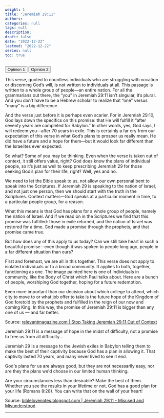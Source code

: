```yaml
---
weight: 1
title: "Jeremiah 29:11"
authors: 
categories: null
tags: null
description: 
draft: false
date: "2022-12-22"
lastmod: "2022-12-22"
series: null
toc: true
---
```


<!--more-->

<!-- Tab links -->
<div class="tab">
  <button class="tablinks active" onclick="tablabel(event, 'meditation1')">Opinion 1</button>
  <button class="tablinks" onclick="tablabel(event, 'meditation2')">Opinion 2</button>
  
</div>

<!-- Tab content -->
<div id="meditation1" class="tabcontent" style="display:block">

This verse, quoted to countless individuals who are struggling with vocation or discerning God’s will, is not written to individuals at all. This passage is written to a whole group of people—an entire nation. For all the grammarians out there, the “you” in Jeremiah 29:11 isn’t singular, it’s plural. And you don’t have to be a Hebrew scholar to realize that “one” versus “many” is a big difference.  

And the verse just before it is perhaps even scarier. For in Jeremiah 29:10, God lays down the specifics on this promise: that He will fulfill it “after seventy years are completed for Babylon.” In other words, yes, God says, I will redeem you—after 70 years in exile. This is certainly a far cry from our expectation of this verse in what God’s plans to prosper us really mean. He did have a future and a hope for them—but it would look far different than the Israelites ever expected.  

So what? Some of you may be thinking. Even when the verse is taken out of context, it still offers value, right? God does know the plans of individual people, so it’s just as well to keep prescribing Jeremiah 29 for those seeking God’s plan for their life, right? Well, yes and no.

We need to let the Bible speak to us, not allow our own personal bent to speak into the Scriptures. If Jeremiah 29 is speaking to the nation of Israel, and not just one person, then we should start with the truth in the Scriptures. Context matters—God speaks at a particular moment in time, to a particular people group, for a reason.  

What this means is that God has plans for a whole group of people, namely the nation of Israel. And if we read on in the Scriptures we find that this promise was fulfilled: those in exile returned, and the nation of Israel was restored for a time. God made a promise through the prophets, and that promise came true.   

But how does any of this apply to us today? Can we still take heart in such a beautiful promise—even though it was spoken to people long ago, people in a far different situation than ours?  

First and foremost, we are all in this together. This verse does not apply to isolated individuals or to a broad community. It applies to both, together, functioning as one. The image painted here is one of individuals in community, like the Body of Christ which Paul talks about. Here are a bunch of people, worshiping God together, hoping for a future redemption.  

Even more important than our decision about which college to attend, which city to move to or what job offer to take is the future hope of the Kingdom of God foretold by the prophets and fulfilled in the reign of our now and coming King. In this way, the promise of Jeremiah 29:11 is bigger than any one of us — and far better.  

Source: <a href = "https://relevantmagazine.com/faith/stop-taking-jeremiah-2911-out-context/" target="_blank" rel="noopener noreferrer">relevantmagazine.com | Stop Taking Jeremiah 29:11 Out of Context</a>
</div>

<div id="meditation2" class="tabcontent">

Jeremiah 29:11 is a message of hope in the midst of difficulty, not a promise to free us from all difficulty...

Jeremiah 29 is a message to the Jewish exiles in Babylon telling them to make the best of their captivity because God has a plan in allowing it. That captivity lasted 70 years, and many never lived to see it end.  

God's plans for us are always good, but they are not necessarily easy, nor are they the plans we'd choose in our limited human thinking.  

Are your circumstances less than desirable? Make the best of them. Whether you see the results in your lifetime or not, God has a good plan for your life (Romans 8:28). You can write that on the wall of your heart!  

Source: <a href = "https://biblelovenotes.blogspot.com/2013/04/not-those-plans.html" target="_blank" rel="noopener noreferrer">biblelovenotes.blogspot.com | Jeremiah 29:11 - Misused and Misunderstood</a>
</div>




----




